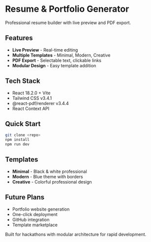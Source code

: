 # Resume \& Portfolio Generator

Professional resume builder with live preview and PDF export.

## Features

- **Live Preview** - Real-time editing
- **Multiple Templates** - Minimal, Modern, Creative
- **PDF Export** - Selectable text, clickable links
- **Modular Design** - Easy template addition


## Tech Stack

- React 18.2.0 + Vite
- Tailwind CSS v3.4.1
- @react-pdf/renderer v3.4.4
- React Context API


## Quick Start

```bash
git clone <repo>
npm install
npm run dev
```


## Templates

- **Minimal** - Black \& white professional
- **Modern** - Blue theme with borders
- **Creative** - Colorful professional design


## Future Plans

- Portfolio website generation
- One-click deployment
- GitHub integration
- Template marketplace

Built for hackathons with modular architecture for rapid development.
